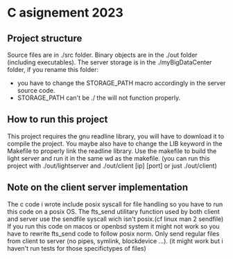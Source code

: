 # C asignement 2023

## Project structure
Source files are in ./src folder.
Binary objects are in the ./out folder (including executables).
The server storage is in the ./myBigDataCenter folder, if you rename this folder:
- you have to change the STORAGE_PATH macro accordingly in the server source code.
- STORAGE_PATH can't be ./ the will not function properly.

## How to run this project
This project requires the gnu readline library, you will have to download it to compile the project.
You maybe also have to change the LIB keyword in the Makefile to properly link the readline library.
Use the makefile to build the light server and run it in the same wd as the makefile.
(you can run this project with ./out/lightserver and ./out/client [ip] [port] or just ./out/client)

## Note on the client server implementation
The c code i wrote include posix syscall for file handling so you have to run this code on a posix OS.
The fts_send utilitary function used by both client and server use the sendfile syscall wich isn't posix.(cf linux man 2 sendfile)
If you run this code on macos or openbsd system it might not work so you have to rewrite fts_send code to
follow posix norm.
Only send regular files from client to server (no pipes, symlink, blockdevice ...).
(it might work but i haven't run tests for those specifictypes of files)

